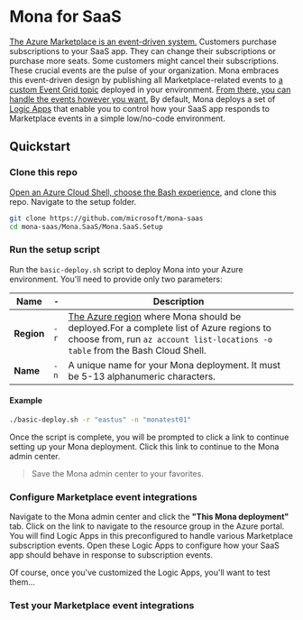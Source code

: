 # Mona for SaaS

[The Azure Marketplace is an event-driven system.](https://learn.microsoft.com/partner-center/marketplace-offers/partner-center-portal/pc-saas-fulfillment-life-cycle) Customers purchase subscriptions to your SaaS app. They can change their subscriptions or purchase more seats. Some customers might cancel their subscriptions. These crucial events are the pulse of your organization. Mona embraces this event-driven design by publishing all Marketplace-related events to [a custom Event Grid topic](https://learn.microsoft.com/azure/event-grid/custom-topics) deployed in your environment. [From there, you can handle the events however you want.](https://learn.microsoft.com/azure/event-grid/event-handlers) By default, Mona deploys a set of [Logic Apps](https://learn.microsoft.com/azure/logic-apps/logic-apps-overview) that enable you to control how your SaaS app responds to Marketplace events in a simple low/no-code environment.

## Quickstart

### Clone this repo

[Open an Azure Cloud Shell, choose the Bash experience](https://learn.microsoft.com/azure/cloud-shell/get-started/ephemeral?tabs=azurecli#start-cloud-shell), and clone this repo. Navigate to the setup folder.

```sh
git clone https://github.com/microsoft/mona-saas
cd mona-saas/Mona.SaaS/Mona.SaaS.Setup
```

### Run the setup script

Run the `basic-deploy.sh` script to deploy Mona into your Azure environment. You'll need to provide only two parameters:

| Name | `-` | Description |
| --- | --- | --- |
| **Region** | `-r` | [The Azure region](https://azure.microsoft.com/explore/global-infrastructure/geographies/) where Mona should be deployed.For a complete list of Azure regions to choose from, run `az account list-locations -o table` from the Bash Cloud Shell. |
| **Name** | `-n` | A unique name for your Mona deployment. It must be 5-13 alphanumeric characters. |

#### Example

```bash
./basic-deploy.sh -r "eastus" -n "monatest01"
```

Once the script is complete, you will be prompted to click a link to continue setting up your Mona deployment. Click this link to continue to the Mona admin center.

> Save the Mona admin center to your favorites.

### Configure Marketplace event integrations

Navigate to the Mona admin center and click the **"This Mona deployment"** tab. Click on the link to navigate to the resource group in the Azure portal. You will find Logic Apps in this preconfigured to handle various Marketplace subscription events. Open these Logic Apps to configure how your SaaS app should behave in response to subscription events.

Of course, once you've customized the Logic Apps, you'll want to test them...

### Test your Marketplace event integrations
